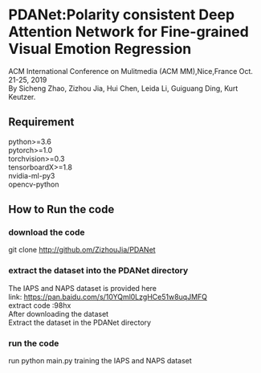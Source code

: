 # PDANet:Polarity consistent Deep Attention Network for Fine-grained Visual Emotion Regression
ACM International Conference on Mulitmedia (ACM MM),Nice,France Oct. 21-25, 2019  
By Sicheng Zhao, Zizhou Jia, Hui Chen, Leida Li, Guiguang Ding, Kurt Keutzer.
## Requirement
python>=3.6  
pytorch>=1.0  
torchvision>=0.3  
tensorboardX>=1.8  
nvidia-ml-py3  
opencv-python  
## How to Run the code
### download the code
git clone http://github.om/ZizhouJia/PDANet
### extract the dataset into the PDANet directory
The IAPS and NAPS dataset is provided here  
link: https://pan.baidu.com/s/10YQml0LzgHCe51w8uqJMFQ  
extract code :98hx  
After downloading the dataset  
Extract the dataset in the PDANet directory  
### run the code
run python main.py training the IAPS and NAPS dataset



